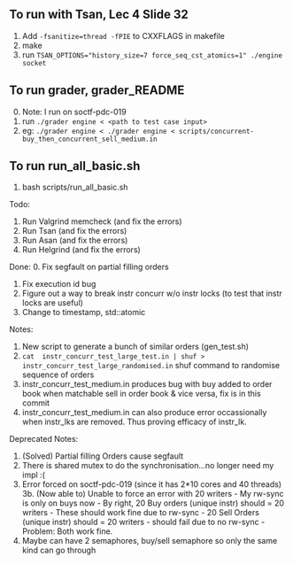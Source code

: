 ## To run with Tsan, Lec 4 Slide 32
1. Add `-fsanitize=thread -fPIE` to CXXFLAGS in makefile
2. make
3. run `TSAN_OPTIONS="history_size=7 force_seq_cst_atomics=1" ./engine socket`


## To run grader, grader_README
0. Note: I run on soctf-pdc-019
1. run `./grader engine < <path to test case input>`
2. eg: `./grader engine < ./grader engine < scripts/concurrent-buy_then_concurrent_sell_medium.in`

## To run run_all_basic.sh
1. bash scripts/run_all_basic.sh

Todo:

1. Run Valgrind memcheck (and fix the errors)
2. Run Tsan (and fix the errors)
3. Run Asan (and fix the errors)
4. Run Helgrind (and fix the errors)


Done:
0. Fix segfault on partial filling orders
1. Fix execution id bug
2. Figure out a way to break instr concurr w/o instr locks (to test that instr locks are useful)
3. Change to timestamp,  std::atomic<int>

Notes:
1. New script to generate a bunch of similar orders (gen_test.sh)
2. `cat  instr_concurr_test_large_test.in | shuf > instr_concurr_test_large_randomised.in` shuf command to randomise sequence of orders
3. instr_concurr_test_medium.in produces bug with buy added to order book when matchable sell in order book & vice versa, fix is in this commit
4. instr_concurr_test_medium.in can also produce error occassionally when instr_lks are removed. Thus proving efficacy of instr_lk.


Deprecated Notes:

1. (Solved) Partial filling Orders cause segfault
2. There is shared mutex to do the synchronisation...no longer need my impl :(
3. Error forced on soctf-pdc-019 (since it has 2*10 cores and 40 threads)
	3b. (Now able to) Unable to force an error with 20 writers
		- My rw-sync is only on buys now
		- By right, 20 Buy orders (unique instr) should = 20 writers
			- These should work fine due to rw-sync
		- 20 Sell Orders (unique instr) should = 20 writers
			- should fail due to no rw-sync
		- Problem: Both work fine.
4. Maybe can have 2 semaphores, buy/sell semaphore so only the same kind can go through